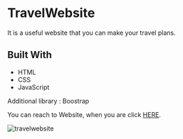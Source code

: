 # TravelWebsite

<!DOCTYPE html>
<html lang="en">
<head>
    <meta charset="UTF-8">
</head>
<body>
    
  <p>It is a useful website that you can make your travel plans.</p>
<h2 id="built-with">Built With</h2>
  <ul>
    <li>HTML</li>
    <li>CSS</li>
    <li>JavaScript</li>
  </ul>
  <p> Additional library : Boostrap</p>
  <p>You can reach to Website, when you are click <a href="https://travelwebssite.netlify.app">HERE</a>.</p>

</body>
</html>

![travelwebsite](3travel.gif)



